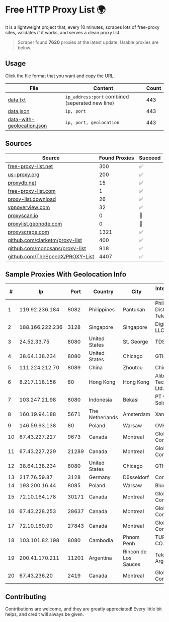 
# Free HTTP Proxy List 🌍

It is a lightweight project that, every 10 minutes, scrapes lots of free-proxy sites, validates if it works, and serves a clean proxy list.


> Scraper found **7620** proxies at the latest update. Usable proxies are below.

## Usage

Click the file format that you want and copy the URL.


|File|Content|Count|
|----|-------|-----|
|[data.txt](https://raw.githubusercontent.com/themiralay/Proxy-List-World/master/data.txt)|`ip_address:port` combined (seperated new line)|443|
|[data.json](https://raw.githubusercontent.com/themiralay/Proxy-List-World/master/data.json)|`ip, port`|443|
|[data-with-geolocation.json](https://raw.githubusercontent.com/themiralay/Proxy-List-World/master/data-with-geolocation.json)|`ip, port, geolocation`|443|

## Sources

|Source|Found Proxies|Succeed|
|------|-------------|-------|
|[free-proxy-list.net](https://free-proxy-list.net)|300|✅|
|[us-proxy.org](https://www.us-proxy.org)|200|✅|
|[proxydb.net](http://proxydb.net)|15|✅|
|[free-proxy-list.com](https://free-proxy-list.com/?page=&port=&type%5B%5D=http&type%5B%5D=https&up_time=0&search=Search)|1|✅|
|[proxy-list.download](https://www.proxy-list.download/HTTP)|26|✅|
|[vpnoverview.com](https://vpnoverview.com/privacy/anonymous-browsing/free-proxy-servers)|32|✅|
|[proxyscan.io](https://www.proxyscan.io)|0|🚫|
|[proxylist.geonode.com](https://proxylist.geonode.com/api/proxy-list?limit=300&page=1&sort_by=lastChecked&sort_type=desc&protocols=http,https)|0|🚫|
|[proxyscrape.com](https://api.proxyscrape.com/v2/?request=displayproxies&protocol=http&timeout=10000&country=all&ssl=all&anonymity=all)|1321|✅|
|[github.com/clarketm/proxy-list](https://raw.githubusercontent.com/clarketm/proxy-list/master/proxy-list-raw.txt)|400|✅|
|[github.com/monosans/proxy-list](https://raw.githubusercontent.com/monosans/proxy-list/main/proxies/http.txt)|918|✅|
|[github.com/TheSpeedX/PROXY-List](https://raw.githubusercontent.com/TheSpeedX/PROXY-List/master/http.txt)|4407|✅|


## Sample Proxies With Geolocation Info

|#|Ip|Port|Country|City|Internet Service Provider|
|-|--|----|-------|----|-------------------------|
|1|119.92.236.184|8082|Philippines|Pantukan|Philippine Long Distance Telephone Co.|
|2|188.166.222.236|3128|Singapore|Singapore|DigitalOcean, LLC|
|3|24.52.33.75|8080|United States|St. George|TDS TELECOM|
|4|38.64.138.234|8080|United States|Chicago|GTHost|
|5|111.224.212.70|8089|China|Zhoutou|Chinanet|
|6|8.217.118.156|80|Hong Kong|Hong Kong|Alibaba (US) Technology Co., Ltd.|
|7|103.247.21.98|8080|Indonesia|Bekasi|PT wifian Solution|
|8|160.19.94.188|5671|The Netherlands|Amsterdam|Xantho UAB|
|9|146.59.93.138|80|Poland|Warsaw|OVH SAS|
|10|67.43.227.227|9673|Canada|Montreal|GloboTech Communications|
|11|67.43.227.229|21289|Canada|Montreal|GloboTech Communications|
|12|38.64.138.234|8080|United States|Chicago|GTHost|
|13|217.76.59.87|3128|Germany|Düsseldorf|Contabo GmbH|
|14|193.200.16.44|8085|Poland|Warsaw|BlueVPS OU|
|15|72.10.164.178|30171|Canada|Montreal|GloboTech Communications|
|16|67.43.228.253|28637|Canada|Montreal|GloboTech Communications|
|17|72.10.160.90|27843|Canada|Montreal|GloboTech Communications|
|18|103.101.82.198|8080|Cambodia|Phnom Penh|TURBOTECH CO., LTD.|
|19|200.41.170.211|11201|Argentina|Rincon de Los Sauces|Telefonica de Argentina|
|20|67.43.236.20|2419|Canada|Montreal|GloboTech Communications|



## Contributing

Contributions are welcome, and they are greatly appreciated! Every
little bit helps, and credit will always be given.

